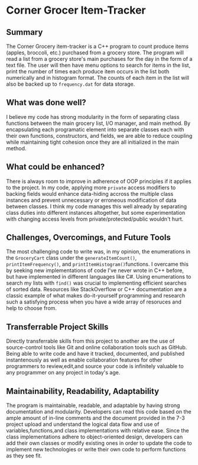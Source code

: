 # Corner Grocer Item-Tracker

## Summary

The Corner Grocery item-tracker is a C++ program to count produce items (apples, broccoli, etc.) purchased from a grocery store. The program will read a list from a grocery store's main purchases for the day in the form of a text file. The user will then have menu options to search for items in the list, print the number of times each produce item occurs in the list both numerically and in histogram format. The counts of each item in the list will also be backed up to `frequency.dat` for data storage.

## What was done well?

I believe my code has strong modularity in the form of separating class functions between the main grocery list, I/O manager, and main method. By encapsulating each programatic element into separate classes each with their own functions, constructors, and fields, we are able to reduce coupling while maintaining tight cohesion once they are all initialized in the main method.

## What could be enhanced?

There is always room to improve in adherence of OOP principles if it applies to the project. In my code, applying more `private` access modifiers to backing fields would enhance data-hiding accross the multiple class instances and prevent unnecessary or erroneous modification of data between classes. I think my code manages this well already by separating class duties into different instances altogether, but some experimentation with changing access levels from private/protected/public wouldn't hurt.

## Challenges, Overcomings, and Future Tools

The most challenging code to write was, in my opinion, the enumerations in the `GroceryCart` class under the `generateItemCount()`, `printItemFrequency()`, and `printItemHistogram()`functions. I overcame this by seeking new implementations of code I've never wrote in C++ before, but have implemented in different languages like C#. Using enumerations to search my lists with `find()` was crucial to implementing efficient searches of sorted data. Resources like StackOverflow or C++ documentation are a classic example of what makes do-it-yourself programming and research such a satisfying process when you have a wide array of resoruces and help to choose from.

## Transferrable Project Skills

Directly transferrable skills from this project to another are the use of source-control tools like Git and online collaboration tools such as GitHub. Being able to write code and have it tracked, documented, and published instantenously as well as enable collaboration features for other programmers to review,edit,and source your code is infinitely valuable to any programmer on any project in today's age.

## Maintainability, Readability, Adaptability

The program is maintainable, readable, and adaptable by having strong documentation and modularity. Developers can read this code based on the ample amount of in-line comments and the document provided in the 7-3 project upload and understand the logical data flow and use of variables,functions,and class implementations with relative ease. Since the class implementations adhere to object-oriented design, developers can add their own classes or modify existing ones in order to update the code to implement new technologies or write their own code to perform functions as they see fit.